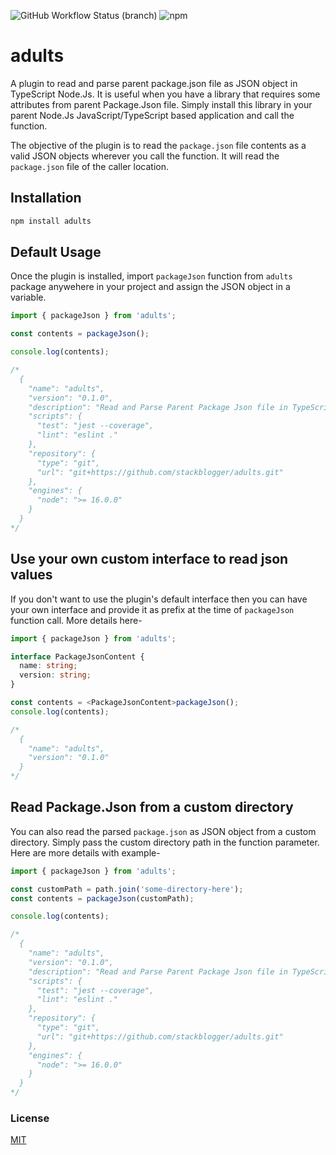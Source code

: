 ![GitHub Workflow Status (branch)](https://img.shields.io/github/actions/workflow/status/stackblogger/adults/master.yml?style=flat-square&logo=github&color=success)
![npm](https://img.shields.io/npm/v/adults?style=flat-square&color=success&logo=npm)

# adults

A plugin to read and parse parent package.json file as JSON object in TypeScript Node.Js. It is useful when you have a library that requires some attributes from parent Package.Json file. Simply install this library in your parent Node.Js JavaScript/TypeScript based application and call the function.

The objective of the plugin is to read the `package.json` file contents as a valid JSON objects wherever you call the function. It will read the `package.json` file of the caller location.

## Installation

```bash
npm install adults
```

## Default Usage

Once the plugin is installed, import `packageJson` function from `adults` package anywehere in your project and assign the JSON object in a variable.

```typescript
import { packageJson } from 'adults';

const contents = packageJson();

console.log(contents);

/*
  {
    "name": "adults",
    "version": "0.1.0",
    "description": "Read and Parse Parent Package Json file in TypeScript.",
    "scripts": {
      "test": "jest --coverage",
      "lint": "eslint ."
    },
    "repository": {
      "type": "git",
      "url": "git+https://github.com/stackblogger/adults.git"
    },
    "engines": {
      "node": ">= 16.0.0"
    }
  }
*/
```

## Use your own custom interface to read json values

If you don't want to use the plugin's default interface then you can have your own interface and provide it as prefix at the time of `packageJson` function call. More details here-

```typescript
import { packageJson } from 'adults';

interface PackageJsonContent {
  name: string;
  version: string;
}

const contents = <PackageJsonContent>packageJson();
console.log(contents);

/*
  {
    "name": "adults",
    "version": "0.1.0"
  }
*/
```

## Read Package.Json from a custom directory

You can also read the parsed `package.json` as JSON object from a custom directory. Simply pass the custom directory path in the function parameter.
Here are more details with example-

```typescript
import { packageJson } from 'adults';

const customPath = path.join('some-directory-here');
const contents = packageJson(customPath);

console.log(contents);

/*
  {
    "name": "adults",
    "version": "0.1.0",
    "description": "Read and Parse Parent Package Json file in TypeScript.",
    "scripts": {
      "test": "jest --coverage",
      "lint": "eslint ."
    },
    "repository": {
      "type": "git",
      "url": "git+https://github.com/stackblogger/adults.git"
    },
    "engines": {
      "node": ">= 16.0.0"
    }
  }
*/
```

### License

[MIT](https://choosealicense.com/licenses/mit/)

